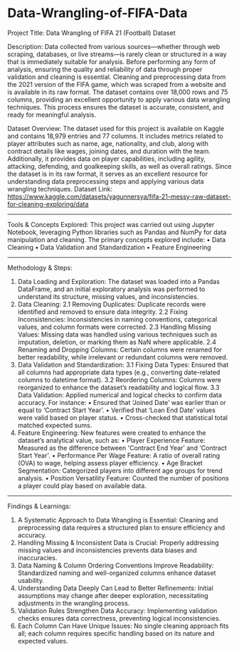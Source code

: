 # Data-Wrangling-of-FIFA-Data
Project Title:
Data Wrangling of FIFA 21 (Football) Dataset

Description:
Data collected from various sources—whether through web scraping, databases, or live streams—is rarely clean or structured in a way that is immediately suitable for analysis. Before performing any form of analysis, ensuring the quality and reliability of data through proper validation and cleaning is essential.
Cleaning and preprocessing data from the 2021 version of the FIFA game, which was scraped from a website and is available in its raw format. The dataset contains over 18,000 rows and 75 columns, providing an excellent opportunity to apply various data wrangling techniques. This process ensures the dataset is accurate, consistent, and ready for meaningful analysis.

Dataset Overview:
The dataset used for this project is available on Kaggle and contains 18,979 entries and 77 columns. It includes metrics related to player attributes such as name, age, nationality, and club, along with contract details like wages, joining dates, and duration with the team. Additionally, it provides data on player capabilities, including agility, attacking, defending, and goalkeeping skills, as well as overall ratings.
Since the dataset is in its raw format, it serves as an excellent resource for understanding data preprocessing steps and applying various data wrangling techniques.
Dataset Link: https://www.kaggle.com/datasets/yagunnersya/fifa-21-messy-raw-dataset-for-cleaning-exploring/data
________________________________________
Tools & Concepts Explored:
This project was carried out using Jupyter Notebook, leveraging Python libraries such as Pandas and NumPy for data manipulation and cleaning. The primary concepts explored include:
•	Data Cleaning
•	Data Validation and Standardization
•	Feature Engineering
________________________________________
Methodology & Steps:
1. Data Loading and Exploration:
The dataset was loaded into a Pandas DataFrame, and an initial exploratory analysis was performed to understand its structure, missing values, and inconsistencies.
2. Data Cleaning:
2.1 Removing Duplicates: Duplicate records were identified and removed to ensure data integrity.
2.2 Fixing Inconsistencies: Inconsistencies in naming conventions, categorical values, and column formats were corrected.
2.3 Handling Missing Values: Missing data was handled using various techniques such as imputation, deletion, or marking them as NaN where applicable.
2.4 Renaming and Dropping Columns: Certain columns were renamed for better readability, while irrelevant or redundant columns were removed.
3. Data Validation and Standardization:
3.1 Fixing Data Types: Ensured that all columns had appropriate data types (e.g., converting date-related columns to datetime format).
3.2 Reordering Columns: Columns were reorganized to enhance the dataset’s readability and logical flow.
3.3 Data Validation: Applied numerical and logical checks to confirm data accuracy. For instance:
•	Ensured that ‘Joined Date’ was earlier than or equal to ‘Contract Start Year’.
•	Verified that ‘Loan End Date’ values were valid based on player status.
•	Cross-checked that statistical total matched expected sums.
4. Feature Engineering:
New features were created to enhance the dataset’s analytical value, such as:
•	Player Experience Feature: Measured as the difference between 'Contract End Year' and 'Contract Start Year'.
•	Performance Per Wage Feature: A ratio of overall rating (OVA) to wage, helping assess player efficiency.
•	Age Bracket Segmentation: Categorized players into different age groups for trend analysis.
•	Position Versatility Feature: Counted the number of positions a player could play based on available data.
________________________________________
Findings & Learnings:
1.	A Systematic Approach to Data Wrangling is Essential: Cleaning and preprocessing data requires a structured plan to ensure efficiency and accuracy.
2.	Handling Missing & Inconsistent Data is Crucial: Properly addressing missing values and inconsistencies prevents data biases and inaccuracies.
3.	Data Naming & Column Ordering Conventions Improve Readability: Standardized naming and well-organized columns enhance dataset usability.
4.	Understanding Data Deeply Can Lead to Better Refinements: Initial assumptions may change after deeper exploration, necessitating adjustments in the wrangling process.
5.	Validation Rules Strengthen Data Accuracy: Implementing validation checks ensures data correctness, preventing logical inconsistencies.
6.	Each Column Can Have Unique Issues: No single cleaning approach fits all; each column requires specific handling based on its nature and expected values.

